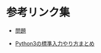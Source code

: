 # 参考リンク集

* [問題](https://atcoder.jp/contests/abs/tasks)

* [Python3の標準入力やり方まとめ](https://qiita.com/yasu_teco/items/e8db933ac4f647166996)
